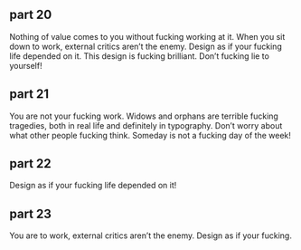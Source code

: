 ## part 20

Nothing of value comes to you without fucking working at it. When you sit down to work, external critics aren’t the enemy. Design as if your fucking life depended on it. This design is fucking brilliant. Don’t fucking lie to yourself!

## part 21

You are not your fucking work. Widows and orphans are terrible fucking tragedies, both in real life and definitely in typography. Don’t worry about what other people fucking think. Someday is not a fucking day of the week!

## part 22

Design as if your fucking life depended on it!

## part 23

You are to work, external critics aren’t the enemy. Design as if your fucking.